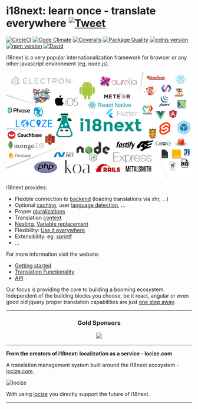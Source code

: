 # i18next: learn once - translate everywhere [![Tweet](https://img.shields.io/twitter/url/http/shields.io.svg?style=social)](https://twitter.com/intent/tweet?text=Awesome%20i18next:%20learn%20once%20-%20translate%20everywhere%20-%20the%20internationalization%20ecosystem%20&url=https://github.com/i18next/i18next&via=jamuhl&hashtags=i18n,javascript,dev)

[![CircleCI](https://circleci.com/gh/i18next/i18next.svg?style=svg)](https://circleci.com/gh/i18next/i18next)
[![Code Climate](https://codeclimate.com/github/codeclimate/codeclimate/badges/gpa.svg)](https://codeclimate.com/github/i18next/i18next)
[![Coveralls](https://img.shields.io/coveralls/i18next/i18next/master.svg?style=flat-square)](https://coveralls.io/github/i18next/i18next)
[![Package Quality](http://npm.packagequality.com/shield/i18next.svg)](http://packagequality.com/#?package=i18next)
[![cdnjs version](https://img.shields.io/cdnjs/v/i18next.svg?style=flat-square)](https://cdnjs.com/libraries/i18next)
[![npm version](https://img.shields.io/npm/v/i18next.svg?style=flat-square)](https://www.npmjs.com/package/i18next)
[![David](https://img.shields.io/david/i18next/i18next.svg?style=flat-square)](https://david-dm.org/i18next/i18next)

i18next is a very popular internationalization framework for browser or any other javascript environment (eg. node.js).

![ecosystem](https://raw.githubusercontent.com/i18next/i18next/master/assets/i18next-ecosystem.jpg)

i18next provides:

- Flexible connection to [backend](https://www.i18next.com/plugins-and-utils.html#backends) (loading translations via xhr, ...)
- Optional [caching](https://www.i18next.com/plugins-and-utils.html#caches), user [language detection](https://www.i18next.com/plugins-and-utils.html#language-detector), ...
- Proper [pluralizations](https://www.i18next.com/translation-function/plurals)
- Translation [context](https://www.i18next.com/translation-function/context)
- [Nesting](https://www.i18next.com/translation-function/nesting), [Variable replacement](https://www.i18next.com/translation-function/interpolation)
- Flexibility: [Use it everywhere](https://www.i18next.com/overview/supported-frameworks)
- Extensibility: eg. [sprintf](https://www.i18next.com/overview/plugins-and-utils#post-processors)
- ...

For more information visit the website:

- [Getting started](https://www.i18next.com/overview/getting-started)
- [Translation Functionality](https://www.i18next.com/translation-function/essentials)
- [API](https://www.i18next.com/overview/api)

Our focus is providing the core to building a booming ecosystem. Independent of the building blocks you choose, be it react, angular or even good old jquery proper translation capabilities are just [one step away](https://www.i18next.com/overview/supported-frameworks).

---

<h3 align="center">Gold Sponsors</h3>

<p align="center">
  <a href="https://locize.com/" target="_blank">
    <img src="https://raw.githubusercontent.com/i18next/i18next/master/assets/locize_sponsor_240.gif" width="240px">
  </a>
</p>

---

**From the creators of i18next: localization as a service - locize.com**

A translation management system built around the i18next ecosystem - [locize.com](https://locize.com).

![locize](https://locize.com/img/ads/github_locize.png)

With using [locize](http://locize.com/?utm_source=i18next_readme&utm_medium=github) you directly support the future of i18next.

---

